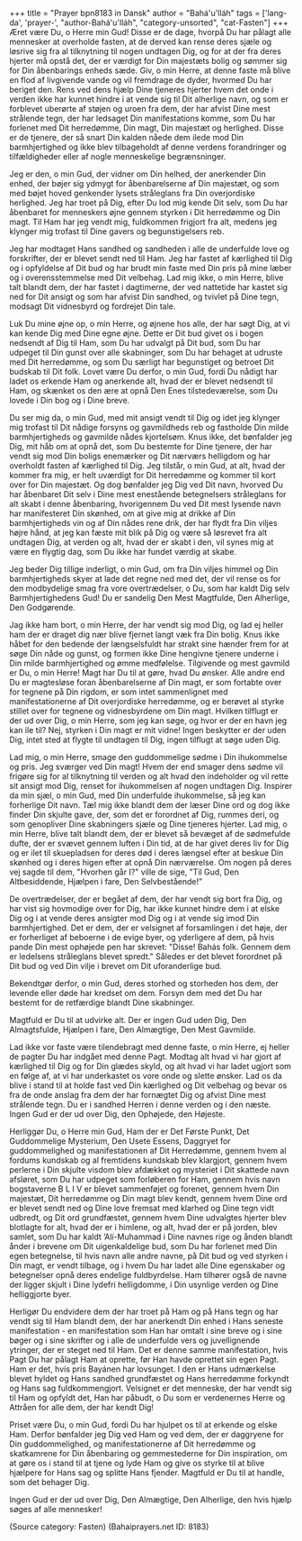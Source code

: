+++
title = "Prayer bpn8183 in Dansk"
author = "Bahá'u'lláh"
tags = ['lang-da', 'prayer-', "author-Bahá'u'lláh", "category-unsorted", "cat-Fasten"]
+++
Æret være Du, o Herre min Gud! Disse er de dage, hvorpå Du har pålagt alle mennesker at overholde fasten, at de derved kan rense deres sjæle og løsrive sig fra al tilknytning til nogen undtagen Dig, og for at der fra deres hjerter må opstå det, der er værdigt for Din majestæts bolig og sømmer sig for Din åbenbarings enheds sæde. Giv, o min Herre, at denne faste må blive en flod af livgivende vande og vil fremdrage de dyder, hvormed Du har beriget den. Rens ved dens hjælp Dine tjeneres hjerter hvem det onde i verden ikke har kunnet hindre i at vende sig til Dit alherlige navn, og som er forblevet uberørte af støjen og uroen fra dem, der har afvist Dine mest strålende tegn, der har ledsaget Din manifestations komme, som Du har forlenet med Dit herredømme, Din magt, Din majestæt og herlighed. Disse er de tjenere, der så snart Din kalden nåede dem ilede mod Din barmhjertighed og ikke blev tilbageholdt af denne verdens forandringer og tilfældigheder eller af nogle menneskelige begrænsninger.

Jeg er den, o min Gud, der vidner om Din helhed, der anerkender Din enhed, der bøjer sig ydmygt for åbenbarelserne af Din majestæt, og som med bøjet hoved genkender lysets stråleglans fra Din overjordiske herlighed. Jeg har troet på Dig, efter Du lod mig kende Dit selv, som Du har åbenbaret for menneskers øjne gennem styrken i Dit herredømme og Din magt. Til Ham har jeg vendt mig, fuldkommen frigjort fra alt, medens jeg klynger mig trofast til Dine gavers og begunstigelsers reb.

Jeg har modtaget Hans sandhed og sandheden i alle de underfulde love og forskrifter, der er blevet sendt ned til Ham. Jeg har fastet af kærlighed til Dig og i opfyldelse af Dit bud og har brudt min faste med Din pris på mine læber og i overensstemmelse med Dit velbehag. Lad mig ikke, o min Herre, blive talt blandt dem, der har fastet i dagtimerne, der ved nattetide har kastet sig ned for Dit ansigt og som har afvist Din sandhed, og tvivlet på Dine tegn, modsagt Dit vidnesbyrd og fordrejet Din tale.

Luk Du mine øjne op, o min Herre, og øjnene hos alle, der har søgt Dig, at vi kan kende Dig med Dine egne øjne. Dette er Dit bud givet os i bogen nedsendt af Dig til Ham, som Du har udvalgt på Dit bud, som Du har udpeget til Din gunst over alle skabninger, som Du har behaget at udruste med Dit herredømme, og som Du særligt har begunstiget og betroet Dit budskab til Dit folk. Lovet være Du derfor, o min Gud, fordi Du nådigt har ladet os erkende Ham og anerkende alt, hvad der er blevet nedsendt til Ham, og skænket os den ære at opnå Den Enes tilstedeværelse, som Du lovede i Din bog og i Dine breve.

Du ser mig da, o min Gud, med mit ansigt vendt til Dig og idet jeg klynger mig trofast til Dit nådige forsyns og gavmildheds reb og fastholde Din milde barmhjertigheds og gavmilde nådes kjortelsøm. Knus ikke, det bønfalder jeg Dig, mit håb om at opnå det, som Du bestemte for Dine tjenere, der har vendt sig mod Din boligs enemærker og Dit nærværs helligdom og har overholdt fasten af kærlighed til Dig. Jeg tilstår, o min Gud, at alt, hvad der kommer fra mig, er helt uværdigt for Dit herredømme og kommer til kort over for Din majestæt. Og dog bønfalder jeg Dig ved Dit navn, hvorved Du har åbenbaret Dit selv i Dine mest enestående betegnelsers stråleglans for alt skabt i denne åbenbaring, hvorigennem Du ved Dit mest lysende navn har manifesteret Din skønhed, om at give mig at drikke af Din barmhjertigheds vin og af Din nådes rene drik, der har flydt fra Din viljes højre hånd, at jeg kan fæste mit blik på Dig og være så løsrevet fra alt undtagen Dig, at verden og alt, hvad der er skabt i den, vil synes mig at være en flygtig dag, som Du ikke har fundet værdig at skabe.

Jeg beder Dig tillige inderligt, o min Gud, om fra Din viljes himmel og Din barmhjertigheds skyer at lade det regne ned med det, der vil rense os for den modbydelige smag fra vore overtrædelser, o Du, som har kaldt Dig selv Barmhjertighedens Gud! Du er sandelig Den Mest Magtfulde, Den Alherlige, Den Godgørende.

Jag ikke ham bort, o min Herre, der har vendt sig mod Dig, og lad ej heller ham der er draget dig nær blive fjernet langt væk fra Din bolig. Knus ikke håbet for den bedende der længselsfuldt har strakt sine hænder frem for at søge Din nåde og gunst, og formen ikke Dine hengivne tjenere underne i Din milde barmhjertighed og ømme medfølelse. Tilgivende og mest gavmild er Du, o min Herre! Magt har Du til at gøre, hvad Du ønsker. Alle andre end Du er magtesløse foran åbenbarelserne af Din magt, er som fortabte over for tegnene på Din rigdom, er som intet sammenlignet med manifestationerne af Dit overjordiske herredømme, og er berøvet al styrke stillet over for tegnene og vidnesbyrdene om Din magt. Hvilken tilflugt er der ud over Dig, o min Herre, som jeg kan søge, og hvor er der en havn jeg kan ile til? Nej, styrken i Din magt er mit vidne! Ingen beskytter er der uden Dig, intet sted at flygte til undtagen til Dig, ingen tilflugt at søge uden Dig.

Lad mig, o min Herre, smage den guddommelige sødme i Din ihukommelse og pris. Jeg sværger ved Din magt! Hvem der end smager dens sødme vil frigøre sig for al tilknytning til verden og alt hvad den indeholder og vil rette sit ansigt mod Dig, renset for ihukommelsen af nogen undtagen Dig. Inspirer da min sjæl, o min Gud, med Din underfulde ihukommelse, så jeg kan forherlige Dit navn. Tæl mig ikke blandt dem der læser Dine ord og dog ikke finder Din skjulte gave, der, som det er forordnet af Dig, rummes deri, og som genopliver Dine skabningers sjæle og Dine tjeneres hjerter. Lad mig, o min Herre, blive talt blandt dem, der er blevet så bevæget af de sødmefulde dufte, der er svævet gennem luften i Din tid, at de har givet deres liv for Dig og er ilet til skuepladsen for deres død i deres længsel efter at beskue Din skønhed og i deres higen efter at opnå Din nærværelse. Om nogen på deres vej sagde til dem, "Hvorhen går I?" ville de sige, "Til Gud, Den Altbesiddende, Hjælpen i fare, Den Selvbestående!”

De overtrædelser, der er begået af dem, der har vendt sig bort fra Dig, og har vist sig hovmodige over for Dig, har ikke kunnet hindre dem i at elske Dig og i at vende deres ansigter mod Dig og i at vende sig imod Din barmhjertighed. Det er dem, der er velsignet af forsamlingen i det høje, der er forherliget af beboerne i de evige byer, og yderligere af dem, på hvis pande Din mest ophøjede pen har skrevet: "Disse! Bahás folk. Gennem dem er ledelsens stråleglans blevet spredt." Således er det blevet forordnet på Dit bud og ved Din vilje i brevet om Dit uforanderlige bud.

Bekendtgør derfor, o min Gud, deres storhed og storheden hos dem, der levende eller døde har kredset om dem. Forsyn dem med det Du har bestemt for de retfærdige blandt Dine skabninger.

Magtfuld er Du til at udvirke alt. Der er ingen Gud uden Dig, Den Almagtsfulde, Hjælpen i fare, Den Almægtige, Den Mest Gavmilde.

Lad ikke vor faste være tilendebragt med denne faste, o min Herre, ej heller de pagter Du har indgået med denne Pagt. Modtag alt hvad vi har gjort af kærlighed til Dig og for Din glædes skyld, og alt hvad vi har ladet ugjort som en følge af, at vi har underkastet os vore onde og slette ønsker. Lad os da blive i stand til at holde fast ved Din kærlighed og Dit velbehag og bevar os fra de onde anslag fra dem der har fornægtet Dig og afvist Dine mest strålende tegn. Du er i sandhed Herren i denne verden og i den næste. Ingen Gud er der ud over Dig, den Ophøjede, den Højeste.

Herliggør Du, o Herre min Gud, Ham der er Det Første Punkt, Det Guddommelige Mysterium, Den Usete Essens, Daggryet for guddommelighed og manifestationen af Dit Herredømme, gennem hvem al fordums kundskab og al fremtidens kundskab blev klargjort, gennem hvem perlerne i Din skjulte visdom blev afdækket og mysteriet i Dit skattede navn afsløret, som Du har udpeget som forløberen for Ham, gennem hvis navn bogstaverne B L I V er blevet sammenføjet og forenet, gennem hvem Din majestæt, Dit herredømme og Din magt blev kendt, gennem hvem Dine ord er blevet sendt ned og Dine love fremsat med klarhed og Dine tegn vidt udbredt, og Dit ord grundfæstet, gennem hvem Dine udvalgtes hjerter blev blotlagte for alt, hvad der er i himlene, og alt, hvad der er på jorden, blev samlet, som Du har kaldt ’Alí-Muhammad i Dine navnes rige og ånden blandt ånder i brevene om Dit uigenkaldelige bud, som Du har forlenet med Din egen betegnelse, til hvis navn alle andre navne, på Dit bud og ved styrken i Din magt, er vendt tilbage, og i hvem Du har ladet alle Dine egenskaber og betegnelser opnå deres endelige fuldbyrdelse. Ham tilhører også de navne der ligger skjult i Dine lydefri helligdomme, i Din usynlige verden og Dine helliggjorte byer.

Herligør Du endvidere dem der har troet på Ham og på Hans tegn og har vendt sig til Ham blandt dem, der har anerkendt Din enhed i Hans seneste manifestation - en manifestation som Han har omtalt i sine breve og i sine bøger og i sine skrifter og i alle de underfulde vers og juvellignende ytringer, der er steget ned til Ham. Det er denne samme manifestation, hvis Pagt Du har pålagt Ham at oprette, før Han havde oprettet sin egen Pagt. Ham er det, hvis pris Bayánen har lovsunget. I den er Hans udmærkelse blevet hyldet og Hans sandhed grundfæstet og Hans herredømme forkyndt og Hans sag fuldkommengjort. Velsignet er det menneske, der har vendt sig til Ham og opfyldt det, Han har påbudt, o Du som er verdenernes Herre og Attråen for alle dem, der har kendt Dig!

Priset være Du, o min Gud, fordi Du har hjulpet os til at erkende og elske Ham. Derfor bønfalder jeg Dig ved Ham og ved dem, der er daggryene for Din guddommelighed, og manifestationerne af Dit herredømme og skatkamrene for Din åbenbaring og gemmestederne for Din inspiration, om at gøre os i stand til at tjene og lyde Ham og give os styrke til at blive hjælpere for Hans sag og splitte Hans fjender. Magtfuld er Du til at handle, som det behager Dig.

Ingen Gud er der ud over Dig, Den Almægtige, Den Alherlige, den hvis hjælp søges af alle mennesker!

(Source category: Fasten)
(Bahaiprayers.net ID: 8183)

